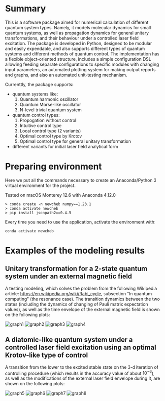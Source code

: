 # Summary
This is a software package aimed for numerical calculation of different quantum system types. Namely, it models molecular dynamics for small quantum systems, as well as propagation dynamics for general unitary transformations, and their behaviour under a controlled laser field excitation. The package is developed in Python, designed to be modular and easily expendable, and also supports different types of quantum systems and different methods of quantum control. The implementation has a flexible object-oriented structure, includes a simple configuration DSL allowing feeding separate configurations to specific modules with changing input parameters, an automated plotting system for making output reports and graphs, and also an automated unit-testing mechanism.

Currenttly, the package supports:
- quantum systems like:
  1. Quantum harmonic oscillator
  2. Quantum Morse-like oscillator
  3. N-level trivial quantum system
- quantum control types:
  1. Propogation without control
  2. Intuitive control type
  3. Local control type (2 variants)
  4. Optimal control type by Krotov
  5. Optimal control type for general unitary transformation
- different variants for initial laser field analytical form

# Preparing environment
Here we put all the commands necessary to create an Anaconda/Python 3 virtual environment for the project.

Tested on macOS Monterey 12.6 with Anaconda 4.12.0

```
> conda create -n newcheb numpy==1.23.1
> conda activate newcheb
> pip install jsonpath2==0.4.5
```

Every time you need to use the application, activate the environment with:
```
conda activate newcheb
```

# Examples of the modeling results

## Unitary transformation for a 2-state quantum system under an external magnetic field
A testing modeling, which solves the problem from the following Wikipedia article: https://en.wikipedia.org/wiki/Rabi_cycle, subsection "In quantum computing" (the resonance case). The transition dynamics between the two states (including the dynamics of changing of Pauli matrix expectation values), as well as the time envelope of the external magnetic field is shown on the following plots:

![graph1](https://raw.githubusercontent.com/irenemizus/qcontrol/master/results_to_show/fig_abs_max_pi_pulse.svg)
![graph2](https://raw.githubusercontent.com/irenemizus/qcontrol/master/results_to_show/fig_ener_pi_pulse.svg)
![graph3](https://raw.githubusercontent.com/irenemizus/qcontrol/master/results_to_show/fig_smoms_pi_pulse.svg)
![graph4](https://raw.githubusercontent.com/irenemizus/qcontrol/master/results_to_show/fig_lf_en_pi_pulse.svg)

## A diatomic-like quantum system under a controlled laser field excitation using an optimal Krotov-like type of control
A transition from the lower to the excited stable state on the 3-d iteration of controlling procedure (which results in the accuracy value of about $10^{-6}$), as well as the modifications of the external laser field envelope during it, are shown on the following plots:

![graph5](https://raw.githubusercontent.com/irenemizus/qcontrol/master/results_to_show/fig_abs_max.svg)
![graph6](https://raw.githubusercontent.com/irenemizus/qcontrol/master/results_to_show/fig_real_max.svg)
![graph7](https://raw.githubusercontent.com/irenemizus/qcontrol/master/results_to_show/fig_ener.svg)
![graph8](https://raw.githubusercontent.com/irenemizus/qcontrol/master/results_to_show/fig_gr_iter_E.svg)
